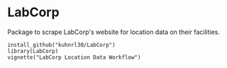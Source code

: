 # LabCorp
Package to scrape LabCorp's website for location data on their facilities.

```{r}
install_github("kuhnrl30/LabCorp")
library(LabCorp)
vignette("LabCorp Location Data Workflow")
```
